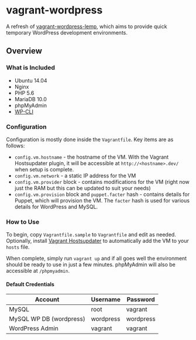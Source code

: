 # vagrant-wordpress
A refresh of [vagrant-wordpress-lemp](https://bitbucket.org/axocomm/vagrant-wordpress-lemp), which aims to provide quick temporary WordPress development environments.

## Overview
### What is Included
+ Ubuntu 14.04
+ Nginx
+ PHP 5.6
+ MariaDB 10.0
+ phpMyAdmin
+ [WP-CLI](http://wp-cli.org/)

### Configuration
Configuration is mostly done inside the `Vagrantfile`. Key items are as follows:

+ `config.vm.hostname` - the hostname of the VM. With the Vagrant Hostsupdater plugin, it will be accessible at `http://<hostname>.dev/` when setup is complete.
+ `config.vm.network` - a static IP address for the VM
+ `config.vm.provider` block - contains modifications for the VM (right now just the RAM but this can be updated to suit your needs)
+ `config.vm.provision` block and `puppet.facter` hash - contains details for Puppet, which will provision the VM. The `facter` hash is used for various details for WordPress and MySQL.

### How to Use
To begin, copy `Vagrantfile.sample` to `Vagrantfile` and edit as needed. Optionally, install [Vagrant Hostsupdater](https://github.com/cogitatio/vagrant-hostsupdater) to automatically add the VM to your `hosts` file.

When complete, simply run `vagrant up` and if all goes well the environment should be ready to use in just a few minutes. phpMyAdmin will also be accessible at `/phpmyadmin`.

#### Default Credentials
Account     | Username  | Password
------------|-----------|---------
MySQL       | root      | vagrant
MySQL WP DB (wordpress) | wordpress | wordpress
WordPress Admin | vagrant | vagrant

